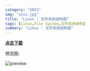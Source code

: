 ```yaml
---
category: "UNIX"
img: "unix.jpg"
title: "Linux : 文件系统结构图"
tags: [Linux,File System,文件系统结构]
summary: "Linux : 文件系统结构图"
---
```

[**点击下载**](https://img.blog.csdn.net/20150921183558340?watermark/2/text/aHR0cDovL2Jsb2cuY3Nkbi5uZXQv/font/5a6L5L2T/fontsize/400/fill/I0JBQkFCMA==/dissolve/70/gravity/Center)

预览图:

![preview](https://img.blog.csdn.net/20150921184311499?watermark/2/text/aHR0cDovL2Jsb2cuY3Nkbi5uZXQv/font/5a6L5L2T/fontsize/400/fill/I0JBQkFCMA==/dissolve/70/gravity/Center)
